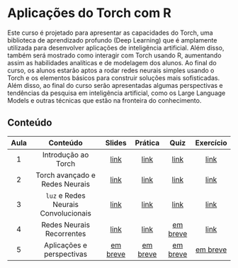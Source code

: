 
# Aplicações do Torch com R

Este curso é projetado para apresentar as capacidades do Torch, uma biblioteca de aprendizado profundo (Deep Learning) que é amplamente utilizada para desenvolver aplicações de inteligência artificial. Além disso, também será mostrado como interagir com Torch usando R, aumentando assim as habilidades analíticas e de modelagem dos alunos. Ao final do curso, os alunos estarão aptos a rodar redes neurais simples usando o Torch e os elementos básicos para construir soluções mais sofisticadas. Além disso, ao final do curso serão apresentadas algumas perspectivas e tendências da pesquisa em inteligência artificial, como os Large Language Models e outras técnicas que estão na fronteira do conhecimento.

## Conteúdo

<!-- tabela markdown com 6 colunas: aula, conteúdo, link do slide (pasta slides), link da pratica (pasta praticas), link do quiz (colocar um link de formulário google genérico) e exercício -->

| Aula | Conteúdo | Slides | Prática | Quiz | Exercício |
|:----:|:--------:|:------:|:-------:|:----:|:---------:|
| 1 | Introdução ao Torch | [link](slides/01-introducao.html) | [link](praticas/01-torch.R) | [link](https://forms.gle/2UHbjVJ86k8cYRvX9) | [link](exercicios/01-torch.R) |
| 2 | Torch avançado e Redes Neurais | [link](slides/02-autograd.html) | [link](praticas/02-avancado.R) | [link](https://forms.gle/VEZ6gpfFQmNtLv2r8) | [link](exercicios/02-avancado.R) |
| 3 | `luz` e Redes Neurais Convolucionais | [link](slides/03-conv.html) | [link](praticas/03-luz.r) | [link](https://forms.gle/LHegdqTZYffeCH5KA) | [link](exercicios/03-luz.R) |
| 4 | Redes Neurais Recorrentes | [link](slides/04-seq.html) | [link](praticas/04-seq.r) | [em breve]( ) | [link](exercicios/04-seq.R) |
| 5 | Aplicações e perspectivas | [em breve]( ) | [em breve]( ) | [em breve]( ) | [em breve]( ) |
